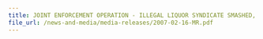 ```yaml
---
title: JOINT ENFORCEMENT OPERATION - ILLEGAL LIQUOR SYNDICATE SMASHED,  FIVE MEN ARRESTED AND DRUGS SEIZED 
file_url: /news-and-media/media-releases/2007-02-16-MR.pdf
---
```

